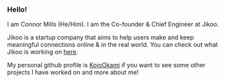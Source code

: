 ### Hello!

I am Connor Mills (He/Him).
I am the Co-founder & Chief Engineer at Jikoo.

Jikoo is a startup company that aims to help users make and keep meaningful connections online & in the real world.
You can check out what Jikoo is working on [here](Jikoo.co).

My personal github profile is [KojoOkami](github.com/KojoOkami) if you want to see some other projects I have worked on and more about me!

<!--
**Jikoo-Connor/Jikoo-Connor** is a ✨ _special_ ✨ repository because its `README.md` (this file) appears on your GitHub profile.

Here are some ideas to get you started:

- 🔭 I’m currently working on ...
- 🌱 I’m currently learning ...
- 👯 I’m looking to collaborate on ...
- 🤔 I’m looking for help with ...
- 💬 Ask me about ...
- 📫 How to reach me: ...
- 😄 Pronouns: ...
- ⚡ Fun fact: ...
-->

